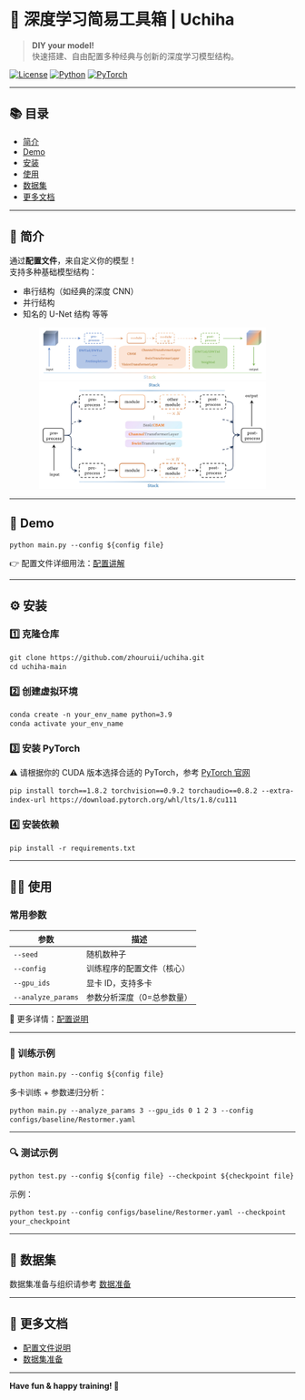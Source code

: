 # 🌟 深度学习简易工具箱 | Uchiha

> **DIY your model!**  
> 快速搭建、自由配置多种经典与创新的深度学习模型结构。

[![License](https://img.shields.io/badge/license-MIT-blue.svg)](LICENSE)
[![Python](https://img.shields.io/badge/python-3.9%2B-blue)](https://www.python.org/)
[![PyTorch](https://img.shields.io/badge/PyTorch-1.8.2-orange)](https://pytorch.org/)

---

## 📚 目录
- [简介](#简介)
- [Demo](#demo)
- [安装](#安装)
- [使用](#使用)
- [数据集](#数据集)
- [更多文档](#更多文档)

---

## 📖 简介

通过**配置文件**，来自定义你的模型！  
支持多种基础模型结构：
- 串行结构（如经典的深度 CNN）
- 并行结构
- 知名的 U-Net 结构 等等

<div align="center">
  <img src="assets/jpg/stack.jpg" alt="串行结构" width="400"/>
</div>
<div align="center">

  <img src="assets/jpg/parallel.jpg" alt="并行结构" width="400"/>
</div>

---

## 🚀 Demo

```shell
python main.py --config ${config file}
```

👉 配置文件详细用法：[配置讲解](config.md)

---

## ⚙️ 安装

### 1️⃣ 克隆仓库

```shell
git clone https://github.com/zhouruii/uchiha.git
cd uchiha-main
```

### 2️⃣ 创建虚拟环境

```shell
conda create -n your_env_name python=3.9
conda activate your_env_name
```

### 3️⃣ 安装 PyTorch

⚠️ 请根据你的 CUDA 版本选择合适的 PyTorch，参考 [PyTorch 官网](https://pytorch.org/)

```shell
pip install torch==1.8.2 torchvision==0.9.2 torchaudio==0.8.2 --extra-index-url https://download.pytorch.org/whl/lts/1.8/cu111
```

### 4️⃣ 安装依赖

```shell
pip install -r requirements.txt
```

---

## 🏃‍♂️ 使用

### 常用参数

| 参数 | 描述 |
| ------ | ------ |
| `--seed` | 随机数种子 |
| `--config` | 训练程序的配置文件（核心） |
| `--gpu_ids` | 显卡 ID，支持多卡 |
| `--analyze_params` | 参数分析深度（0=总参数量） |

📄 更多详情：[配置说明](config.md)

---

### 🚦 训练示例

```shell
python main.py --config ${config file}
```

多卡训练 + 参数递归分析：

```shell
python main.py --analyze_params 3 --gpu_ids 0 1 2 3 --config configs/baseline/Restormer.yaml
```

---

### 🔍 测试示例

```shell
python test.py --config ${config file} --checkpoint ${checkpoint file}
```

示例：

```shell
python test.py --config configs/baseline/Restormer.yaml --checkpoint your_checkpoint
```

---

## 📂 数据集

数据集准备与组织请参考 [数据准备](data.md)

---

## 🔗 更多文档

- [配置文件说明](config.md)
- [数据集准备](data.md)

---

**Have fun & happy training! 🚀**

